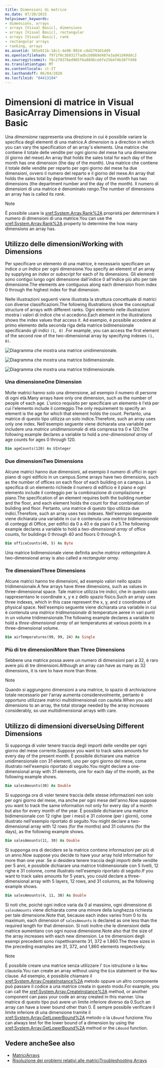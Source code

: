 ```yaml
---
title: Dimensioni di matrice
ms.date: 07/20/2015
helpviewer_keywords:
- dimensions, arrays
- arrays [Visual Basic], dimensions
- arrays [Visual Basic], rectangular
- arrays [Visual Basic], rank
- rectangular arrays
- ranking, arrays
ms.assetid: 385e911b-18c1-4e98-9924-c6d279101dd9
ms.openlocfilehash: f971f0c3693177adbcb8869d487e3ad41d49ddc2
ms.sourcegitcommit: f8c270376ed905f6a8896ce0fe25b4f4b38ff498
ms.translationtype: MT
ms.contentlocale: it-IT
ms.lasthandoff: 06/04/2020
ms.locfileid: "84413104"
---
```

# <a name="array-dimensions-in-visual-basic"></a><span data-ttu-id="efbb1-102">Dimensioni di matrice in Visual Basic</span><span class="sxs-lookup"><span data-stu-id="efbb1-102">Array Dimensions in Visual Basic</span></span>

<span data-ttu-id="efbb1-103">Una *dimensione* rappresenta una direzione in cui è possibile variare la specifica degli elementi di una matrice.</span><span class="sxs-lookup"><span data-stu-id="efbb1-103">A *dimension* is a direction in which you can vary the specification of an array's elements.</span></span> <span data-ttu-id="efbb1-104">Una matrice che contiene il totale delle vendite per ogni giorno del mese ha una dimensione (il giorno del mese).</span><span class="sxs-lookup"><span data-stu-id="efbb1-104">An array that holds the sales total for each day of the month has one dimension (the day of the month).</span></span> <span data-ttu-id="efbb1-105">Una matrice che contiene il totale delle vendite per reparto per ogni giorno del mese ha due dimensioni, ovvero il numero del reparto e il giorno del mese.</span><span class="sxs-lookup"><span data-stu-id="efbb1-105">An array that holds the sales total by department for each day of the month has two dimensions (the department number and the day of the month).</span></span> <span data-ttu-id="efbb1-106">Il numero di dimensioni di una matrice è denominato *rango*.</span><span class="sxs-lookup"><span data-stu-id="efbb1-106">The number of dimensions an array has is called its *rank*.</span></span>

> [!NOTE]
> <span data-ttu-id="efbb1-107">È possibile usare la <xref:System.Array.Rank%2A> proprietà per determinare il numero di dimensioni di una matrice.</span><span class="sxs-lookup"><span data-stu-id="efbb1-107">You can use the <xref:System.Array.Rank%2A> property to determine the how many dimensions an array has.</span></span>

## <a name="working-with-dimensions"></a><span data-ttu-id="efbb1-108">Utilizzo delle dimensioni</span><span class="sxs-lookup"><span data-stu-id="efbb1-108">Working with Dimensions</span></span>

<span data-ttu-id="efbb1-109">Per specificare un elemento di una matrice, è necessario specificare un indice *o un* *Indice* per ogni dimensione.</span><span class="sxs-lookup"><span data-stu-id="efbb1-109">You specify an element of an array by supplying an *index* or *subscript* for each of its dimensions.</span></span> <span data-ttu-id="efbb1-110">Gli elementi sono contigui lungo ogni dimensione dall'indice 0 all'indice più alto per tale dimensione.</span><span class="sxs-lookup"><span data-stu-id="efbb1-110">The elements are contiguous along each dimension from index 0 through the highest index for that dimension.</span></span>

<span data-ttu-id="efbb1-111">Nelle illustrazioni seguenti viene illustrata la struttura concettuale di matrici con diverse classificazioni.</span><span class="sxs-lookup"><span data-stu-id="efbb1-111">The following illustrations show the conceptual structure of arrays with different ranks.</span></span> <span data-ttu-id="efbb1-112">Ogni elemento nelle illustrazioni mostra i valori di indice che vi accedono.</span><span class="sxs-lookup"><span data-stu-id="efbb1-112">Each element in the illustrations shows the index values that access it.</span></span> <span data-ttu-id="efbb1-113">Ad esempio, è possibile accedere al primo elemento della seconda riga della matrice bidimensionale specificando gli indici `(1, 0)` .</span><span class="sxs-lookup"><span data-stu-id="efbb1-113">For example, you can access the first element of the second row of the two-dimensional array by specifying indexes `(1, 0)`.</span></span>

![Diagramma che mostra una matrice unidimensionale.](./media/array-dimensions/one-dimensional-array.gif)

![Diagramma che mostra una matrice bidimensionale.](./media/array-dimensions/two-dimensional-array.gif)

![Diagramma che mostra una matrice tridimensionale.](./media/array-dimensions/three-dimensional-array.gif)

### <a name="one-dimension"></a><span data-ttu-id="efbb1-117">Una dimensione</span><span class="sxs-lookup"><span data-stu-id="efbb1-117">One Dimension</span></span>

<span data-ttu-id="efbb1-118">Molte matrici hanno solo una dimensione, ad esempio il numero di persone di ogni età.</span><span class="sxs-lookup"><span data-stu-id="efbb1-118">Many arrays have only one dimension, such as the number of people of each age.</span></span> <span data-ttu-id="efbb1-119">L'unico requisito per specificare un elemento è l'età per cui l'elemento include il conteggio.</span><span class="sxs-lookup"><span data-stu-id="efbb1-119">The only requirement to specify an element is the age for which that element holds the count.</span></span> <span data-ttu-id="efbb1-120">Pertanto, una matrice di questo tipo utilizza un solo indice.</span><span class="sxs-lookup"><span data-stu-id="efbb1-120">Therefore, such an array uses only one index.</span></span> <span data-ttu-id="efbb1-121">Nell'esempio seguente viene dichiarata una variabile per includere una *matrice unidimensionale* di età compresa tra 0 e 120.</span><span class="sxs-lookup"><span data-stu-id="efbb1-121">The following example declares a variable to hold a *one-dimensional array* of age counts for ages 0 through 120.</span></span>

```vb
Dim ageCounts(120) As UInteger
```

### <a name="two-dimensions"></a><span data-ttu-id="efbb1-122">Due dimensioni</span><span class="sxs-lookup"><span data-stu-id="efbb1-122">Two Dimensions</span></span>

<span data-ttu-id="efbb1-123">Alcune matrici hanno due dimensioni, ad esempio il numero di uffici in ogni piano di ogni edificio in un campus.</span><span class="sxs-lookup"><span data-stu-id="efbb1-123">Some arrays have two dimensions, such as the number of offices on each floor of each building on a campus.</span></span> <span data-ttu-id="efbb1-124">La specifica di un elemento richiede il numero di edificio e il piano e ogni elemento include il conteggio per la combinazione di compilazione e piano.</span><span class="sxs-lookup"><span data-stu-id="efbb1-124">The specification of an element requires both the building number and the floor, and each element holds the count for that combination of building and floor.</span></span> <span data-ttu-id="efbb1-125">Pertanto, una matrice di questo tipo utilizza due indici.</span><span class="sxs-lookup"><span data-stu-id="efbb1-125">Therefore, such an array uses two indexes.</span></span> <span data-ttu-id="efbb1-126">Nell'esempio seguente viene dichiarata una variabile in cui è contenuta una *matrice bidimensionale* di conteggi di Office, per edifici da 0 a 40 e da piani 0 a 5.</span><span class="sxs-lookup"><span data-stu-id="efbb1-126">The following example declares a variable to hold a *two-dimensional array* of office counts, for buildings 0 through 40 and floors 0 through 5.</span></span>

```vb
Dim officeCounts(40, 5) As Byte
```

<span data-ttu-id="efbb1-127">Una matrice bidimensionale viene definita anche *matrice rettangolare*.</span><span class="sxs-lookup"><span data-stu-id="efbb1-127">A two-dimensional array is also called a *rectangular array*.</span></span>

### <a name="three-dimensions"></a><span data-ttu-id="efbb1-128">Tre dimensioni</span><span class="sxs-lookup"><span data-stu-id="efbb1-128">Three Dimensions</span></span>

<span data-ttu-id="efbb1-129">Alcune matrici hanno tre dimensioni, ad esempio valori nello spazio tridimensionale.</span><span class="sxs-lookup"><span data-stu-id="efbb1-129">A few arrays have three dimensions, such as values in three-dimensional space.</span></span> <span data-ttu-id="efbb1-130">Tale matrice utilizza tre indici, che in questo caso rappresentano le coordinate x, y e z dello spazio fisico.</span><span class="sxs-lookup"><span data-stu-id="efbb1-130">Such an array uses three indexes, which in this case represent the x, y, and z coordinates of physical space.</span></span> <span data-ttu-id="efbb1-131">Nell'esempio seguente viene dichiarata una variabile in cui è contenuta una *matrice tridimensionale* di temperature aeree in vari punti in un volume tridimensionale.</span><span class="sxs-lookup"><span data-stu-id="efbb1-131">The following example declares a variable to hold a *three-dimensional array* of air temperatures at various points in a three-dimensional volume.</span></span>

```vb
Dim airTemperatures(99, 99, 24) As Single
```

### <a name="more-than-three-dimensions"></a><span data-ttu-id="efbb1-132">Più di tre dimensioni</span><span class="sxs-lookup"><span data-stu-id="efbb1-132">More than Three Dimensions</span></span>

<span data-ttu-id="efbb1-133">Sebbene una matrice possa avere un numero di dimensioni pari a 32, è raro avere più di tre dimensioni.</span><span class="sxs-lookup"><span data-stu-id="efbb1-133">Although an array can have as many as 32 dimensions, it is rare to have more than three.</span></span>

> [!NOTE]
> <span data-ttu-id="efbb1-134">Quando si aggiungono dimensioni a una matrice, lo spazio di archiviazione totale necessario per l'array aumenta considerevolmente, pertanto è opportuno utilizzare matrici multidimensionali con cautela.</span><span class="sxs-lookup"><span data-stu-id="efbb1-134">When you add dimensions to an array, the total storage needed by the array increases considerably, so use multidimensional arrays with care.</span></span>

## <a name="using-different-dimensions"></a><span data-ttu-id="efbb1-135">Utilizzo di dimensioni diverse</span><span class="sxs-lookup"><span data-stu-id="efbb1-135">Using Different Dimensions</span></span>

<span data-ttu-id="efbb1-136">Si supponga di voler tenere traccia degli importi delle vendite per ogni giorno del mese corrente.</span><span class="sxs-lookup"><span data-stu-id="efbb1-136">Suppose you want to track sales amounts for every day of the present month.</span></span> <span data-ttu-id="efbb1-137">È possibile dichiarare una matrice unidimensionale con 31 elementi, uno per ogni giorno del mese, come illustrato nell'esempio riportato di seguito.</span><span class="sxs-lookup"><span data-stu-id="efbb1-137">You might declare a one-dimensional array with 31 elements, one for each day of the month, as the following example shows.</span></span>

```vb
Dim salesAmounts(30) As Double
```

<span data-ttu-id="efbb1-138">Si supponga ora di voler tenere traccia delle stesse informazioni non solo per ogni giorno del mese, ma anche per ogni mese dell'anno.</span><span class="sxs-lookup"><span data-stu-id="efbb1-138">Now suppose you want to track the same information not only for every day of a month but also for every month of the year.</span></span> <span data-ttu-id="efbb1-139">È possibile dichiarare una matrice bidimensionale con 12 righe (per i mesi) e 31 colonne (per i giorni), come illustrato nell'esempio riportato di seguito.</span><span class="sxs-lookup"><span data-stu-id="efbb1-139">You might declare a two-dimensional array with 12 rows (for the months) and 31 columns (for the days), as the following example shows.</span></span>

```vb
Dim salesAmounts(11, 30) As Double
```

<span data-ttu-id="efbb1-140">Si supponga ora di decidere se la matrice contiene informazioni per più di un anno.</span><span class="sxs-lookup"><span data-stu-id="efbb1-140">Now suppose you decide to have your array hold information for more than one year.</span></span> <span data-ttu-id="efbb1-141">Se si desidera tenere traccia degli importi delle vendite per 5 anni, è possibile dichiarare una matrice tridimensionale con 5 livelli, 12 righe e 31 colonne, come illustrato nell'esempio riportato di seguito.</span><span class="sxs-lookup"><span data-stu-id="efbb1-141">If you want to track sales amounts for 5 years, you could declare a three-dimensional array with 5 layers, 12 rows, and 31 columns, as the following example shows.</span></span>

```vb
Dim salesAmounts(4, 11, 30) As Double
```

<span data-ttu-id="efbb1-142">Si noti che, poiché ogni indice varia da 0 al massimo, ogni dimensione di `salesAmounts` viene dichiarata come una minore della lunghezza richiesta per tale dimensione.</span><span class="sxs-lookup"><span data-stu-id="efbb1-142">Note that, because each index varies from 0 to its maximum, each dimension of `salesAmounts` is declared as one less than the required length for that dimension.</span></span> <span data-ttu-id="efbb1-143">Si noti inoltre che le dimensioni della matrice aumentano con ogni nuova dimensione.</span><span class="sxs-lookup"><span data-stu-id="efbb1-143">Note also that the size of the array increases with each new dimension.</span></span> <span data-ttu-id="efbb1-144">Le tre dimensioni degli esempi precedenti sono rispettivamente 31, 372 e 1.860.</span><span class="sxs-lookup"><span data-stu-id="efbb1-144">The three sizes in the preceding examples are 31, 372, and 1,860 elements respectively.</span></span>

> [!NOTE]
> <span data-ttu-id="efbb1-145">È possibile creare una matrice senza utilizzare l' `Dim` istruzione o la `New` clausola.</span><span class="sxs-lookup"><span data-stu-id="efbb1-145">You can create an array without using the `Dim` statement or the `New` clause.</span></span> <span data-ttu-id="efbb1-146">Ad esempio, è possibile chiamare il <xref:System.Array.CreateInstance%2A> metodo oppure un altro componente può passare il codice a una matrice creata in questo modo.</span><span class="sxs-lookup"><span data-stu-id="efbb1-146">For example, you can call the <xref:System.Array.CreateInstance%2A> method, or another component can pass your code an array created in this manner.</span></span> <span data-ttu-id="efbb1-147">Una matrice di questo tipo può avere un limite inferiore diverso da 0.</span><span class="sxs-lookup"><span data-stu-id="efbb1-147">Such an array can have a lower bound other than 0.</span></span> <span data-ttu-id="efbb1-148">È sempre possibile verificare il limite inferiore di una dimensione tramite il <xref:System.Array.GetLowerBound%2A> metodo o la `LBound` funzione.</span><span class="sxs-lookup"><span data-stu-id="efbb1-148">You can always test for the lower bound of a dimension by using the <xref:System.Array.GetLowerBound%2A> method or the `LBound` function.</span></span>

## <a name="see-also"></a><span data-ttu-id="efbb1-149">Vedere anche</span><span class="sxs-lookup"><span data-stu-id="efbb1-149">See also</span></span>

- [<span data-ttu-id="efbb1-150">Matrici</span><span class="sxs-lookup"><span data-stu-id="efbb1-150">Arrays</span></span>](index.md)
- [<span data-ttu-id="efbb1-151">Risoluzione dei problemi relativi alle matrici</span><span class="sxs-lookup"><span data-stu-id="efbb1-151">Troubleshooting Arrays</span></span>](troubleshooting-arrays.md)
